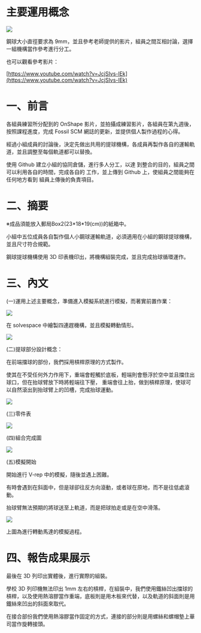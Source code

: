 # 主要運用概念

![](https://s40523123.gitbooks.io/cd_week3/content/assets/picture15.png)

鋼球大小直徑要求為 9mm，並且參考老師提供的影片，組員之間互相討論，選擇一組機構當作參考進行分工。

也可以觀看參考影片：

​[https://www.youtube.com/watch?v=JcjSIvs-lEk](https://www.youtube.com/watch?v=JcjSIvs-lEk)​

# 一、前言

各組員練習所分配到的 OnShape 影片，並拍攝成練習影片，各組員在第九週後，按照課程進度，完成 Fossil SCM 網誌的更新，並提供個人製作過程的心得。

經過小組成員的討論後，決定先做出共用的提球機構，各成員再製作各自的運輸軌道，並且調整至每個軌道都可以替換。

使用 Github 建立小組的協同倉儲，進行多人分工，以達 到整合的目的，組員之間可以利用各自的時間，完成各自的 工作，並上傳到 Github 上，使組員之間能夠在任何地方看到 組員上傳後的負責項目。

# 二、摘要

※成品須能放入郵局Box2\(23\*18\*19\(cm\)\)的紙箱中。

小組中五位成員各自製作個人小鋼球運輸軌道，必須適用在小組的鋼球提球機構，並且尺寸符合規範。

鋼球提球機構使用 3D 印表機印出，將機構組裝完成，並且完成抬球循環運作。

# 三、內文

\(一\)運用上述主要概念，準備進入模擬系統進行模擬，而著實前置作業：

![](https://s40523123.gitbooks.io/cd_week3/content/assets/picture16.png)

在 solvespace 中繪製四連趕機構，並且模擬轉動情形。

![](https://s40523123.gitbooks.io/cd_week3/content/assets/picture17.png)

\(二\)提球部分設計概念：

在前端擋球的部份，我們採用槓桿原理的方式製作。

使其在不受任何外力作用下，重端會輕觸於底板，輕端則會懸浮於空中並且擋住出球口，但在抬球臂放下時將輕端往下壓， 重端會往上抬，做到槓桿原理，使球可以自然滾出到抬球臂上的凹槽，完成抬球運動。

![](https://s40523123.gitbooks.io/cd_week3/content/assets/picture18.png)

\(三\)零件表

![](https://s40523123.gitbooks.io/cd_week3/content/assets/picture19.png)

\(四\)組合完成圖

![](https://s40523123.gitbooks.io/cd_week3/content/assets/picture20.png)

\(五\)模擬開始

開始進行 V-rep 中的模擬，隨後並遇上困難。

有時會遇到在斜面中，但是球卻往反方向滾動，或者球在原地，而不是往低處滾動。

抬球臂無法預期的將球送至上軌道，而是把球拍走或是在空中滑落。

![](https://s40523123.gitbooks.io/cd_week3/content/assets/picture21.png)

上圖為進行轉動馬達的模擬過程。

# 四、報告成果展示

最後在 3D 列印出實體後，進行實際的組裝。

學校 3D 列印機無法印出 1mm 左右的槓桿，在組裝中，我們使用鐵絲凹出擋球的槓桿，以及使用熱溶膠當作重端，底板則是用木板來代替，以及軌道的斜面則是用鐵絲來凹出的斜面來取代。

在接合部份我們使用熱溶膠當作固定的方式，連接的部分則是用螺絲和螺帽墊上華司當作旋轉接頭。

